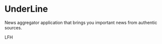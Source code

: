 # UnderLine
News aggregator application that brings you important news from authentic sources.


LFH
